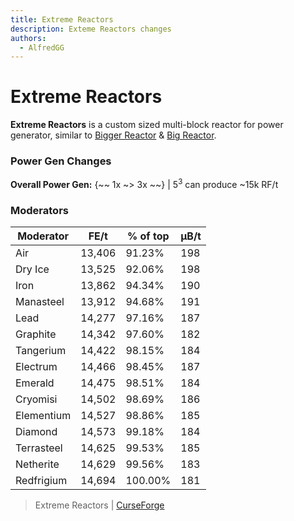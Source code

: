 ```yaml
---
title: Extreme Reactors
description: Exteme Reactors changes
authors:
  - AlfredGG
---  
```


# Extreme Reactors

**Extreme Reactors** is a custom sized multi-block reactor for power generator, similar to [Bigger Reactor](https://legacy.curseforge.com/minecraft/mc-mods/biggerreactors) & [Big Reactor](https://legacy.curseforge.com/minecraft/mc-mods/big-reactors).

### Power Gen Changes

**Overall Power Gen:** {~~ 1x ~> 3x ~~} | 5<sup>3</sup> can produce ~15k RF/t

### Moderators

| Moderator | FE/t 	| % of top  | μB/t 	|
| --------- | ---- 	| --------  | ---- 	|
| Air 		| 13,406 | 91.23% 	| 198 	|
| Dry Ice 	| 13,525 | 92.06% 	| 198 	|
| Iron 		| 13,862 | 94.34% 	| 190 	|
| Manasteel | 13,912 | 94.68% 	| 191 	|
| Lead 		| 14,277 | 97.16% 	| 187 	|
| Graphite 	| 14,342 | 97.60% 	| 182 	|
| Tangerium | 14,422 | 98.15% 	| 184 	|
| Electrum 	| 14,466 | 98.45% 	| 187 	|
| Emerald 	| 14,475 | 98.51% 	| 184 	|
| Cryomisi	| 14,502 | 98.69% 	| 186 	|
| Elementium| 14,527 | 98.86% 	| 185 	|
| Diamond 	| 14,573 | 99.18% 	| 184 	|
| Terrasteel| 14,625 | 99.53% 	| 185 	|
| Netherite	| 14,629 | 99.56% 	| 183 	|
| Redfrigium| 14,694 | 100.00%	| 181 	|

> Extreme Reactors | [CurseForge](https://legacy.curseforge.com/minecraft/mc-mods/extreme-reactors)
